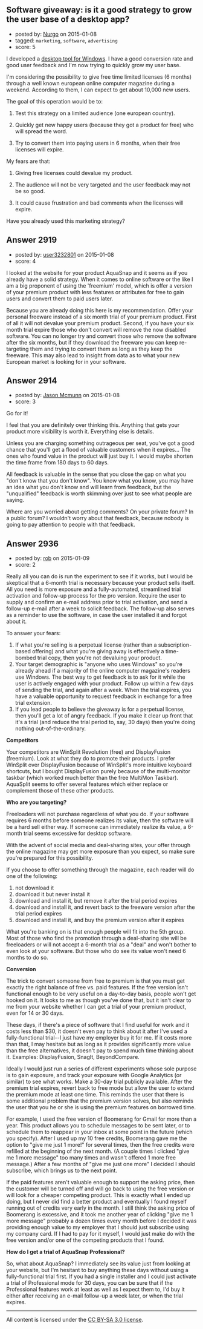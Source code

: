 ## Software giveaway: is it a good strategy to grow the user base of a desktop app?

- posted by: [Nurgo](https://stackexchange.com/users/224971/nurgo) on 2015-01-08
- tagged: `marketing`, `software`, `advertising`
- score: 5

I developed a [desktop tool for Windows][1]. I have a good conversion rate and good user feedback and I'm now trying to quickly grow my user base.

I'm considering the possibility to give free time limited licenses (6 months) through a well known european online computer magazine during a weekend.
According to them, I can expect to get about 10,000 new users.

The goal of this operation would be to:

1. Test this strategy on a limited audience (one european country).

2. Quickly get new happy users (because they got a product for free) who will spread the word.

3. Try to convert them into paying users in 6 months, when their free licenses will expire.

My fears are that:

1. Giving free licenses could devalue my product.

2. The audience will not be very targeted and the user feedback may not be so good.

3. It could cause frustration and bad comments when the licenses will expire.

Have you already used this marketing strategy?


  [1]: http://www.nurgo-software.com/products/aquasnap


## Answer 2919

- posted by: [user3232801](https://stackexchange.com/users/3906132/user3232801) on 2015-01-08
- score: 4

I looked at the website for your product AquaSnap and it seems as if you already have a solid strategy. When it comes to online software or the like I am a big proponent of using the 'freemium' model, which is offer a version of your premium product with less features or attributes for free to gain users and convert them to paid users later.

Because you are already doing this here is my recommendation. Offer your personal freeware instead of a six month trial of your premium product. First of all it will not devalue your premium product. Second, if you have your six month trial expire those who don't convert will remove the now disabled software. You can no longer try and convert those who remove the software after the six months, but if they download the freeware you can keep re-targeting them and trying to convert them as long as they keep the freeware. This may also lead to insight from data as to what your new European market is looking for in your software.
 


## Answer 2914

- posted by: [Jason Mcmunn](https://stackexchange.com/users/5429346/jason-mcmunn) on 2015-01-08
- score: 3

Go for it!

I feel that you are definitely over thinking this.  Anything that gets your product more visibility is worth it. Everything else is details.

Unless you are charging something outrageous per seat, you've got a good chance that you'll get a flood of valuable customers when it expires... The ones who found value in the product will just buy it.  I would maybe shorten the time frame from 180 days to 60 days.

All feedback is valuable in the sense that you close the gap on what you "don't know that you don't know".  You know what you know, you may have an idea what you don't know and will learn from feedback, but the "unqualified" feedback is worth skimming over just to see what people are saying.

Where are you worried about getting comments? On your private forum? In a public forum? I wouldn't worry about that feedback, because nobody is going to pay attention to people with that feedback.


## Answer 2936

- posted by: [rob](https://stackexchange.com/users/19190/rob) on 2015-01-09
- score: 2

Really all you can do is run the experiment to see if it works, but I would be skeptical that a 6-month trial is necessary because your product sells itself.  All you need is more exposure and a fully-automated, streamlined trial activation and follow-up process for the pro version.  Require the user to supply and confirm an e-mail address prior to trial activation, and send a follow-up e-mail after a week to solicit feedback. The follow-up also serves as a reminder to use the software, in case the user installed it and forgot about it.

To answer your fears:

 1. If what you're selling is a perpetual license (rather than a subscription-based offering) and what you're giving away is effectively a time-bombed trial copy, then you're not devaluing your product.
 2. Your target demographic is "anyone who uses Windows" so you're already ahead if a majority of the online computer magazine's readers use Windows. The best way to get feedback is to ask for it while the user is actively engaged with your product. Follow up within a few days of sending the trial, and again after a week. When the trial expires, you have a valuable opportunity to request feedback in exchange for a free trial extension.
 3. If you lead people to believe the giveaway is for a perpetual license, then you'll get a lot of angry feedback. If you make it clear up front that it's a trial (and reduce the trial period to, say, 30 days) then you're doing nothing out-of-the-ordinary.

**Competitors**

Your competitors are WinSplit Revolution (free) and DisplayFusion (freemium).  Look at what they do to promote their products. I prefer WinSplit over DisplayFusion because of WinSplit's more intuitive keyboard shortcuts, but I bought DisplayFusion purely because of the multi-monitor taskbar (which worked much better than the free MultiMon Taskbar). AquaSplit seems to offer several features which either replace or complement those of these other products.

**Who are you targeting?**

Freeloaders will not purchase regardless of what you do.  If your software requires 6 months before someone realizes its value, then the software will be a hard sell either way.  If someone can immediately realize its value, a 6-month trial seems excessive for desktop software.

With the advent of social media and deal-sharing sites, your offer through the online magazine may get more exposure than you expect, so make sure you're prepared for this possibility.

If you choose to offer something through the magazine, each reader will do one of the following:

 1. not download it
 2. download it but never install it
 3. download and install it, but remove it after the trial period expires
 4. download and install it, and revert back to the freeware version after the trial period expires
 5. download and install it, and buy the premium version after it expires

What you're banking on is that enough people will fit into the 5th group. Most of those who find the promotion through a deal-sharing site will be freeloaders or will not accept a 6-month trial as a "deal" and won't bother to even look at your software.  But those who do see its value won't need 6 months to do so.

**Conversion**

The trick to convert someone from free to premium is that you must get exactly the right balance of free vs. paid features. If the free version isn't functional enough to be very useful on a day-to-day basis, people won't get hooked on it. It looks to me as though you've done that, but it isn't clear to me from your website whether I can get a trial of your premium product, even for 14 or 30 days.

These days, if there's a piece of software that I find useful for work and it costs less than $30, it doesn't even pay to think about it after I've used a fully-functional trial--I just have my employer buy it for me. If it costs more than that, I may hesitate but as long as it provides significantly more value than the free alternatives, it doesn't pay to spend much time thinking about it.  Examples: DisplayFusion, SnagIt, BeyondCompare.

Ideally I would just run a series of different experiments whose sole purpose is to gain exposure, and track your exposure with Google Analytics (or similar) to see what works. Make a 30-day trial publicly available. After the premium trial expires, revert back to free mode but allow the user to extend the premium mode at least one time. This reminds the user that there is some additional problem that the premium version solves, but also reminds the user that you he or she is using the premium features on borrowed time.

For example, I used the free version of Boomerang for Gmail for more than a year.  This product allows you to schedule messages to be sent later, or to schedule them to reappear in your inbox at some point in the future (which you specify).  After I used up my 10 free credits, Boomerang gave me the option to "give me just 1 more!" for several times, then the free credits were refilled at the beginning of the next month.  (A couple times I clicked "give me 1 more message" too many times and wasn't offered 1 more free message.) After a few months of "give me just one more" I decided I should subscribe, which brings us to the next point.

If the paid features aren't valuable enough to support the asking price, then the customer will be turned off and will go back to using the free version or will look for a cheaper competing product. This is exactly what I ended up doing, but I never did find a better product and eventually I found myself running out of credits very early in the month. I still think the asking price of Boomerang is excessive, and it took me another year of clicking "give me 1 more message" probably a dozen times every month before I decided it was providing enough value to my employer that I should just subscribe using my company card. If I had to pay for it myself, I would just make do with the free version and/or one of the competing products that I found.

**How do I get a trial of AquaSnap Professional?**

So, what about AquaSnap? I immediately see its value just from looking at your website, but I'm hesitant to buy anything these days without using a fully-functional trial first. If you had a single installer and I could just activate a trial of Professional mode for 30 days, you can be sure that if the Professional features work at least as well as I expect them to, I'd buy it either after receiving an e-mail follow-up a week later, or when the trial expires.




---

All content is licensed under the [CC BY-SA 3.0 license](https://creativecommons.org/licenses/by-sa/3.0/).
